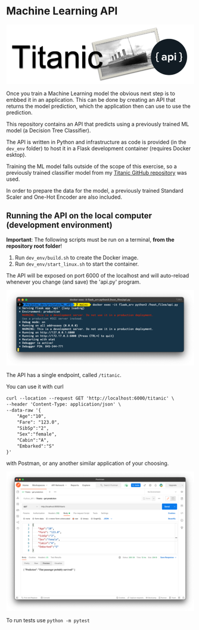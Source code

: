 # Machine Learning API

![Titanic API](img/0.03.png)

Once you train a Machine Learning model the obvious next step is to embbed it in an application. This can be done by creating an API that returns the model prediction, which the application then can use to use the prediction.

This repository contains an API that predicts using a previously trained ML model (a Decision Tree Classifier).

The API is written in Python and infrastructure as code is provided (in the `dev_env` folder) to host it in a Flask development container (requires Docker esktop).

Training the ML model falls outside of the scope of this exercise, so a previously trained classifier model from my [Titanic GitHub repository](https://github.com/ptavaressilva/titanic) was used.

In order to prepare the data for the model, a previously trained Standard Scaler and One-Hot Encoder are also included.

## Running the API on the local computer (development environment)

**Important**: The following scripts must be run on a terminal, **from the repository root folder**!

1. Run `dev_env/build.sh` to create the Docker image.
2. Run `dev_env/start_linux.sh` to start the container.

The API will be exposed on port 6000 of the localhost and will auto-reload whenever you change (and save) the 'api.py' program.

![Flask server running](img/0.02.png)

The API has a single endpoint, called `/titanic`.

You can use it with curl

```shell
curl --location --request GET 'http://localhost:6000/titanic' \
--header 'Content-Type: application/json' \
--data-raw '{
    "Age":"10",
    "Fare": "123.0",
    "SibSp":"2",
    "Sex":"female",
    "Cabin":"A",
    "Embarked":"S"
}'
```

with Postman, or any another similar application of your choosing.

![GET on endpoint /titanic](img/1.01.png)

To run tests use `python -m pytest`
